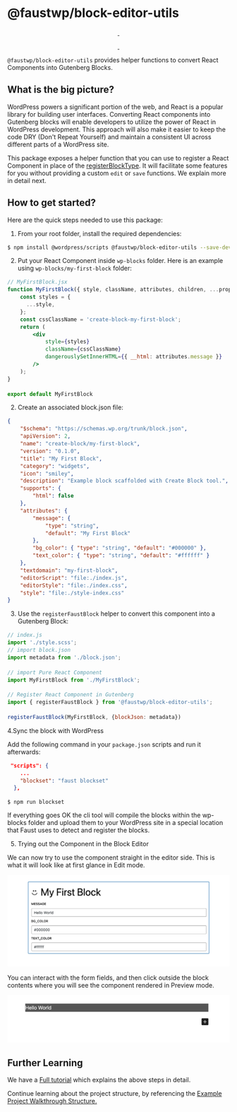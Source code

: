 # @faustwp/block-editor-utils

<p align="center">
  <a aria-label="NPM version" href="https://www.npmjs.com/package/@faustwp/block-editor-utils">
    <img alt="" src="https://img.shields.io/npm/v/@faustwp/block-editor-utils?color=7e5cef&style=for-the-badge">
  </a>

  <a aria-label="License" href="https://github.com/wpengine/faustjs/blob/canary/LICENSE">
    <img alt="" src="https://img.shields.io/npm/l/@faustwp/block-editor-utils?color=7e5cef&style=for-the-badge">
  </a>
</p>

<p align="center">
  <a aria-label="Faust.js block-editor-utils Downloads Per Month" href="https://www.npmjs.com/package/@faustwp/block-editor-utils">
    <img alt="" src="https://img.shields.io/npm/dm/@faustwp/block-editor-utils?color=7e5cef&style=for-the-badge&label=@faustwp/block-editor-utils">
  </a>
  <a aria-label="Faust.js block-editor-utils Downloads Per Week" href="https://www.npmjs.com/package/@faustwp/block-editor-utils">
    <img alt="" src="https://img.shields.io/npm/dw/@faustwp/block-editor-utils?color=7e5cef&style=for-the-badge&label=@faustwp/block-editor-utils">
  </a>
</p>

`@faustwp/block-editor-utils` provides helper functions to convert React Components into Gutenberg Blocks.

## What is the big picture?

WordPress powers a significant portion of the web, and React is a popular library for building user interfaces. Converting React components into Gutenberg blocks will enable developers to utilize the power of React in WordPress development. This approach will also make it easier to keep the code DRY (Don't Repeat Yourself) and maintain a consistent UI across different parts of a WordPress site.

This package exposes a helper function that you can use to register a React Component in place of the [registerBlockType](https://developer.wordpress.org/block-editor/reference-guides/block-api/block-registration/#registerblocktype). It will facilitate some features for you without providing a custom `edit` or `save` functions. We explain more  in detail next.

## How to get started?

Here are the quick steps needed to use this package:

1. From your root folder, install the required dependencies:
```bash
$ npm install @wordpress/scripts @faustwp/block-editor-utils --save-dev
```

2. Put your React Component inside `wp-blocks` folder. Here is an example using `wp-blocks/my-first-block` folder:

```jsx
// MyFirstBlock.jsx
function MyFirstBlock({ style, className, attributes, children, ...props }) {
    const styles = {
      ...style,
    };
    const cssClassName = 'create-block-my-first-block';
	return (
		<div
			style={styles}
			className={cssClassName}
			dangerouslySetInnerHTML={{ __html: attributes.message }}
		/>
	);
}

export default MyFirstBlock
```

2. Create an associated block.json file:

```json
{
	"$schema": "https://schemas.wp.org/trunk/block.json",
	"apiVersion": 2,
	"name": "create-block/my-first-block",
	"version": "0.1.0",
	"title": "My First Block",
	"category": "widgets",
	"icon": "smiley",
	"description": "Example block scaffolded with Create Block tool.",
	"supports": {
		"html": false
	},
	"attributes": {
		"message": {
			"type": "string",
            "default": "My First Block"
		},
		"bg_color": { "type": "string", "default": "#000000" },
        "text_color": { "type": "string", "default": "#ffffff" }
	},
	"textdomain": "my-first-block",
	"editorScript": "file:./index.js",
	"editorStyle": "file:./index.css",
	"style": "file:./style-index.css"
}
```

3. Use the `registerFaustBlock` helper to convert this component into a Gutenberg Block:

```js
// index.js
import './style.scss';
// import block.json
import metadata from './block.json';

// import Pure React Component
import MyFirstBlock from './MyFirstBlock';

// Register React Component in Gutenberg
import { registerFaustBlock } from '@faustwp/block-editor-utils';

registerFaustBlock(MyFirstBlock, {blockJson: metadata})
```

4.Sync the block with WordPress

Add the following command in your `package.json` scripts and run it afterwards:

```json
 "scripts": {
    ...
    "blockset": "faust blockset"
  },
```
`$ npm run blockset`

If everything goes OK the cli tool will compile the blocks within the wp-blocks folder and upload them to your WordPress site in a special location that Faust uses to detect and register the blocks.

5. Trying out the Component in the Block Editor

We can now try to use the component straight in the editor side. This is what it will look like at first glance in Edit mode.

![React Component in Edit Mode](./EditMode.png)

You can interact with the form fields, and then click outside the block contents where you will see the component rendered in Preview mode.

![React Component in Preview Mode](./PreviewMode.png)

## Further Learning

We have a [Full tutorial](https://faustjs.org/tutorial/react-components-to-gutenberg-blocks) which explains the above steps in detail.

Continue learning about the project structure, by referencing the [Example Project Walkthrough Structure.](https://faustjs.org/tutorial/getting-started-with-the-block-support-example-project)
